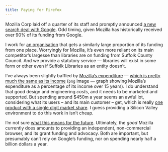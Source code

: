 ```yaml
---
title: Paying for Firefox
---
```


Mozilla Corp laid off a quarter of its staff and promptly announced [a new search deal with Google](https://www.linux-magazine.com/Online/News/Mozilla-Lays-Off-Staff-Receives-More-Cash). Odd timing, given Mozilla has historically received over 90% of its funding from Google.

I work for [an organisation](https://www.suffolklibraries.co.uk) that gets a similarly large proportion of its funding from one place. Worryingly for Mozilla, it’s even more reliant on its main competitor’s largesse than libraries are on funding from Suffolk County Council. And we provide a statutory service — libraries will exist in some form or other even if Suffolk Libraries as an entity doesn’t.

I’ve always been slightly baffled by [Mozilla’s expenditure](/posts/mozilla-money-adverts-and-corporate-speak/) — [which is pretty much the same as its income](https://civilityandtruth.com/assets/images/mozilla-revenues-vs-expenses.png) (`png` image — graph showing Mozilla’s expenditure as a percentage of its income over 15 years). I do understand that good design and engineering _costs_, and it needs to be marketed and supported. But spending around $450m a year seems an awful lot, considering what its users – and its main customer – get, which is really [one product with a single digit market share](https://www.mozilla.org/en-GB/firefox/new/). I guess providing a Silicon Valley environment to do this work in isn’t cheap.

I’m not sure [what this means for the future](https://civilityandtruth.com/2020/08/13/mozillas-uncertain-future/). Ultimately, the _good_ Mozilla currently does amounts to providing an independent, non-commercial browser, and its grant funding and advocacy. Both are important, but presumably can’t rely on Google’s funding, nor on spending nearly half a billion dollars a year.
